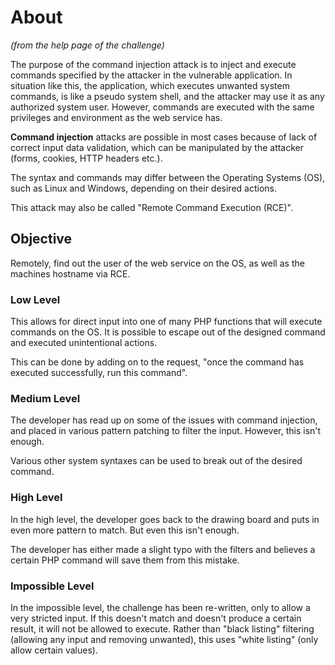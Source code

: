 # About

*(from the help page of the challenge)*

The purpose of the command injection attack is to inject and execute commands specified by the attacker in the vulnerable application. In situation like this, the application, which executes unwanted system commands, is like a pseudo system shell, and the attacker may use it as any authorized system user. However, commands are executed with the same privileges and environment as the web service has.

**Command injection** attacks are possible in most cases because of lack of correct input data validation, which can be manipulated by the attacker (forms, cookies, HTTP headers etc.).

The syntax and commands may differ between the Operating Systems (OS), such as Linux and Windows, depending on their desired actions.

This attack may also be called "Remote Command Execution (RCE)".



## Objective
Remotely, find out the user of the web service on the OS, as well as the machines hostname via RCE.



### Low Level
This allows for direct input into one of many PHP functions that will execute commands on the OS. It is possible to escape out of the designed command and executed unintentional actions.

This can be done by adding on to the request, "once the command has executed successfully, run this command".



### Medium Level
The developer has read up on some of the issues with command injection, and placed in various pattern patching to filter the input. However, this isn't enough.

Various other system syntaxes can be used to break out of the desired command.



### High Level
In the high level, the developer goes back to the drawing board and puts in even more pattern to match. But even this isn't enough.

The developer has either made a slight typo with the filters and believes a certain PHP command will save them from this mistake.




### Impossible Level
In the impossible level, the challenge has been re-written, only to allow a very stricted input. If this doesn't match and doesn't produce a certain result, it will not be allowed to execute. Rather than "black listing" filtering (allowing any input and removing unwanted), this uses "white listing" (only allow certain values).


